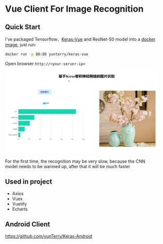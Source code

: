 # Vue Client For Image Recognition

## Quick Start

I've packaged Tensorflow、[Keras-Vue](https://github.com/yunTerry/Keras-Vue) and ResNet-50 model into a [docker image](https://hub.docker.com/r/yunterry/keras-vue), just run:

``` sh
docker run -p 80:80 yunterry/keras-vue
```
Open browser  `http://<your-server-ip>`

![](image/1.jpg)

For the first time, the recognition may be very slow, because the CNN model needs to be warmed up, after that it will be much faster

## Used in project

  * Axios
  * Vuex
  * Vuetify
  * Echarts
  
## Android Client

https://github.com/yunTerry/Keras-Android